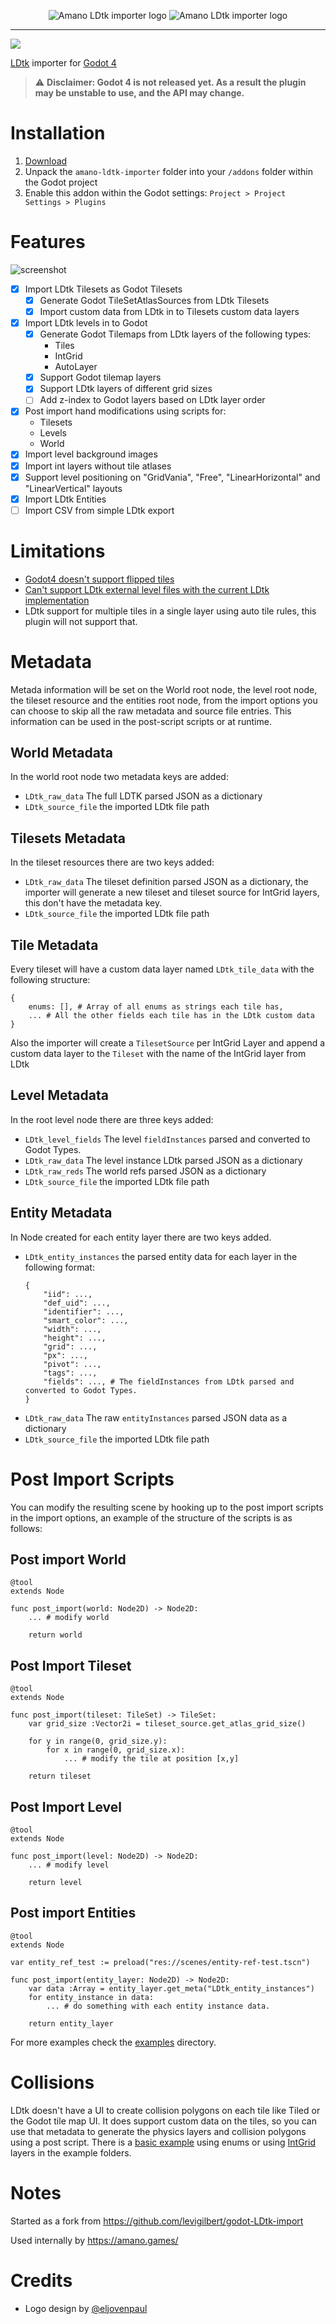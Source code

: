 <p align="center">
	<img src="icon.svg#gh-dark-mode-only" alt="Amano LDtk importer logo"/>
	<img src="icon-light-mode.svg#gh-light-mode-only" alt="Amano LDtk importer logo"/>
</p>

---
![](https://img.shields.io/badge/Godot%20Compatible-4.0%2B-%234385B5)

[LDtk](https://ldtk.io/) importer for [Godot 4](https://godotengine.org/)

> ⚠ **Disclaimer: Godot 4 is not released yet. As a result the plugin may be unstable to use, and the API may change.**

# Installation

1. [Download](https://github.com/afk-mario/amano-ldtk-importer/archive/refs/heads/main.zip)
2. Unpack the `amano-ldtk-importer` folder into your `/addons` folder within the Godot project
3. Enable this addon within the Godot settings: `Project > Project Settings > Plugins`

# Features

![screenshot](assets/screenshot-01.png)

- [x] Import LDtk Tilesets as Godot Tilesets
	- [x] Generate Godot TileSetAtlasSources from LDtk Tilesets
	- [x] Import custom data from LDtk in to Tilesets custom data layers
- [x] Import LDtk levels in to Godot
	- [x] Generate Godot Tilemaps from LDtk layers of the following types:
		- Tiles
		- IntGrid
		- AutoLayer
	- [x] Support Godot tilemap layers
	- [x] Support LDtk layers of different grid sizes
	- [ ] Add z-index to Godot layers based on LDtk layer order
- [x] Post import hand modifications using scripts for:
	- Tilesets
	- Levels
	- World
- [x] Import level background images
- [x] Import int layers without tile atlases
- [x] Support level positioning on "GridVania", "Free", "LinearHorizontal" and "LinearVertical" layouts
- [x] Import LDtk Entities
- [ ] Import CSV from simple LDtk export

# Limitations

- [Godot4 doesn't support flipped tiles](https://github.com/godotengine/godot-proposals/issues/3967)
- [Can't support LDtk external level files with the current LDtk implementation](https://github.com/deepnight/ldtk/issues/734)
- LDtk support for multiple tiles in a single layer using auto tile rules, this plugin will not support that.

# Metadata

Metada information will be set on the World root node, the level root node, the tileset resource and the entities root node, from the import options you can choose to skip all the raw metadata and source file entries. This information can be used in the post-script scripts or at runtime.

## World Metadata

In the world root node two metadata keys are added:

- `LDtk_raw_data` The full LDTK parsed JSON as a dictionary
- `LDtk_source_file` the imported LDtk file path

## Tilesets Metadata

In the tileset resources there are two keys added:

- `LDtk_raw_data` The tileset definition parsed JSON as a dictionary, the importer will generate a new tileset and tileset source for IntGrid layers, this don't have the metadata key.
- `LDtk_source_file` the imported LDtk file path

## Tile Metadata

Every tileset will have a custom data layer named `LDtk_tile_data` with the following structure:
```gdscript
{
	enums: [], # Array of all enums as strings each tile has,
	... # All the other fields each tile has in the LDtk custom data 
}
```

Also the importer will create a `TilesetSource` per IntGrid Layer and append a custom data layer to the `Tileset` with the name of the IntGrid layer from LDtk 

## Level Metadata

In the root level node there are three keys added:
- `LDtk_level_fields` The level `fieldInstances` parsed and converted to Godot Types.
- `LDtk_raw_data` The level instance LDtk parsed JSON as a dictionary
- `LDtk_raw_reds` The world refs parsed JSON as a dictionary
- `LDtk_source_file` the imported LDtk file path

## Entity Metadata

In Node created for each entity layer there are two keys added.
- `LDtk_entity_instances` the parsed entity data for each layer in the following format:
	```gdscript
	{
		"iid": ...,
		"def_uid": ...,
		"identifier": ...,
		"smart_color": ...,
		"width": ...,
		"height": ...,
		"grid": ...,
		"px": ...,
		"pivot": ...,
		"tags": ...,
		"fields": ..., # The fieldInstances from LDtk parsed and converted to Godot Types.
	}
	```
- `LDtk_raw_data` The raw `entityInstances` parsed JSON data as a dictionary
- `LDtk_source_file` the imported LDtk file path


# Post Import Scripts

You can modify the resulting scene by hooking up to the post import scripts in the import options, an example of the structure of the scripts is as follows:

## Post import World

```gdscript
@tool
extends Node

func post_import(world: Node2D) -> Node2D:
	... # modify world

	return world
```

## Post Import Tileset

```gdscript
@tool
extends Node

func post_import(tileset: TileSet) -> TileSet:
	var grid_size :Vector2i = tileset_source.get_atlas_grid_size()

	for y in range(0, grid_size.y):
		for x in range(0, grid_size.x):
			... # modify the tile at position [x,y]

	return tileset

```

## Post Import Level

```gdscript
@tool
extends Node

func post_import(level: Node2D) -> Node2D:
	... # modify level

	return level
```

## Post import Entities

```gdscript
@tool
extends Node

var entity_ref_test := preload("res://scenes/entity-ref-test.tscn")

func post_import(entity_layer: Node2D) -> Node2D:
	var data :Array = entity_layer.get_meta("LDtk_entity_instances")
	for entity_instance in data:
		... # do something with each entity instance data.

	return entity_layer
```

For more examples check the [examples](https://github.com/afk-mario/amano-ldtk-importer/tree/main/addons/amano-ldtk-importer/examples/post-import-scripts) directory.


# Collisions

LDtk doesn't have a UI to create collision polygons on each tile like Tiled or the Godot tile map UI. It does support custom data on the tiles, so you can use that metadata to generate the physics layers and collision polygons using a post script. There is a [basic example](https://github.com/afk-mario/amano-ldtk-importer/blob/main/addons/amano-ldtk-importer/examples/post-import-scripts/post-import-tileset-add-collisions-by-enum.gd) using enums or using [IntGrid](https://github.com/afk-mario/amano-ldtk-importer/blob/main/addons/amano-ldtk-importer/examples/post-import-scripts/post-import-tileset-add-collisions-by-int-grid.gd) layers in the example folders.

# Notes

Started as a fork from https://github.com/levigilbert/godot-LDtk-import

Used internally by https://amano.games/

# Credits

- Logo design by [@eljovenpaul](https://twitter.com/eljovenpaul)